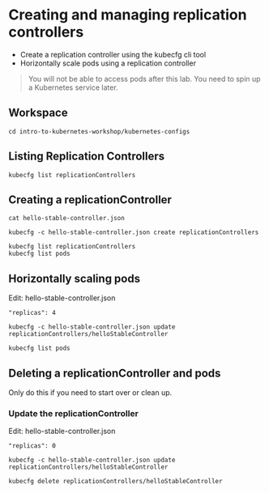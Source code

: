 # Creating and managing replication controllers

* Create a replication controller using the kubecfg cli tool
* Horizontally scale pods using a replication controller

> You will not be able to access pods after this lab. You need to spin up a Kubernetes service later.

## Workspace

```
cd intro-to-kubernetes-workshop/kubernetes-configs
```

## Listing Replication Controllers

```
kubecfg list replicationControllers
```

## Creating a replicationController

```
cat hello-stable-controller.json
```

```
kubecfg -c hello-stable-controller.json create replicationControllers
```

```
kubecfg list replicationControllers
kubecfg list pods
```

## Horizontally scaling pods

Edit: hello-stable-controller.json

```
"replicas": 4
```

```
kubecfg -c hello-stable-controller.json update replicationControllers/helloStableController
```

```
kubecfg list pods
```

## Deleting a replicationController and pods

Only do this if you need to start over or clean up.

### Update the replicationController

Edit: hello-stable-controller.json

```
"replicas": 0
```

```
kubecfg -c hello-stable-controller.json update replicationControllers/helloStableController
```

```
kubecfg delete replicationControllers/helloStableController
```
